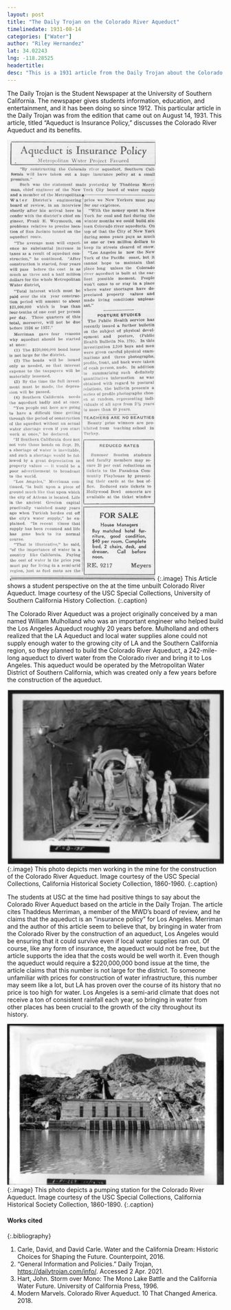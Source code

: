 ```yaml
---
layout: post
title: "The Daily Trojan on the Colorado River Aqueduct"
timelinedate: 1931-08-14
categories: ["Water"]
author: "Riley Hernandez"
lat: 34.02243
lng: -118.28525
headertitle: 
desc: "This is a 1931 article from the Daily Trojan about the Colorado River Aqueduct"
---
```


The Daily Trojan is the Student Newspaper at the University of Southern California. The newspaper gives students information, education, and entertainment, and it has been doing so since 1912. This particular article in the Daily Trojan was from the edition that came out on August 14, 1931. This article, titled “Aqueduct is Insurance Policy,” discusses the Colorado River Aqueduct and its benefits. 

![Daily Trojan Article](images/article_RH.png)
   {:.image} 
This Article shows a student perspective on the at the time unbuilt Colorado River Aqueduct. Image courtesy of the USC Special Collections, University of Southern California History Collection.
   {:.caption} 

The Colorado River Aqueduct was a project originally conceived by a man named William Mulholland who was an important engineer who helped build the Los Angeles Aqueduct roughly 20 years before. Mulholland and others realized that the LA Aqueduct and local water supplies alone could not supply enough water to the growing city of LA and the Southern California region, so they planned to build the Colorado River Aqueduct, a 242-mile-long aqueduct to divert water from the Colorado river and bring it to Los Angeles. This aqueduct would be operated by the Metropolitan Water District of Southern California, which was created only a few years before the construction of the aqueduct.

![Miners at the Construction of the Colorado River Aqueduct](images/mine_RH.png)
   {:.image} 
This photo depicts men working in the mine for the construction of the Colorado River Aqueduct. Image courtesy of the USC Special Collections, California Historical Society Collection, 1860-1960.
   {:.caption} 

The students at USC at the time had positive things to say about the Colorado River Aqueduct based on the article in the Daily Trojan. The article cites Thaddeus Merriman, a member of the MWD’s board of review, and he claims that the aqueduct is an “insurance policy” for Los Angeles. Merriman and the author of this article seem to believe that, by bringing in water from the Colorado River by the construction of an aqueduct, Los Angeles would be ensuring that it could survive even if local water supplies ran out. Of course, like any form of insurance, the aqueduct would not be free, but the article supports the idea that the costs would be well worth it. Even though the aqueduct would require a $220,000,000 bond issue at the time, the article claims that this number is not large for the district. To someone unfamiliar with prices for construction of water infrastructure, this number may seem like a lot, but LA has proven over the course of its history that no price is too high for water. Los Angeles is a semi-arid climate that does not receive a ton of consistent rainfall each year, so bringing in water from other places has been crucial to the growth of the city throughout its history.

![Pumping Station for the Colorado River Aqueduct](images/coloradoAqueduct_RH.png)
   {:.image} 
This photo depicts a pumping station for the Colorado River Aqueduct. Image courtesy of the USC Special Collections, California Historical Society Collection, 1860-1890.
   {:.caption} 

#### Works cited

{:.bibliography} 
1. Carle, David, and David Carle. Water and the California Dream: Historic Choices for Shaping the Future. Counterpoint, 2016.
2. “General Information and Policies.” Daily Trojan, https://dailytrojan.com/info/. Accessed 2 Apr. 2021.
3. Hart, John. Storm over Mono: The Mono Lake Battle and the California Water Future. University of California Press, 1996.
4. Modern Marvels. Colorado River Aqueduct. 10 That Changed America. 2018.

